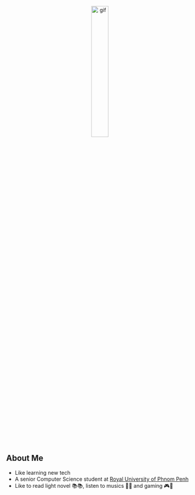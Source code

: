 <p align="center" markdown="1">
  <img src="https://media.tenor.com/uYP_Nkq8VPsAAAAd/coding-hello-world.gif" alt="gif" width="30%" />
</p>

## About Me
- Like learning new tech
- A senior Computer Science student at [Royal University of Phnom Penh](https://www.rupp.edu.kh)
- Like to read light novel 📚📚, listen to musics 🎵🎶 and gaming 🎮👾
